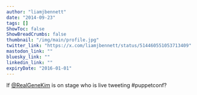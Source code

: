 ```yaml
---
author: "liamjbennett"
date: "2014-09-23"
tags: []
ShowToc: false
ShowBreadCrumbs: false
thumbnail: "/img/main/profile.jpg"
twitter_link: "https://x.com/liamjbennett/status/514460551053713409"
mastodon_link: ""
bluesky_link: ""
linkedin_link: ""
expiryDate: "2016-01-01"
---
```


If [@RealGeneKim](https://x.com/RealGeneKim) is on stage who is live tweeting #puppetconf?

